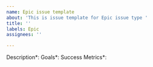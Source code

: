 ```yaml
---
name: Epic issue template
about: 'This is issue template for Epic issue type '
title: ''
labels: Epic
assignees: ''

---
```


Description*:
Goals*:
Success Metrics*:
